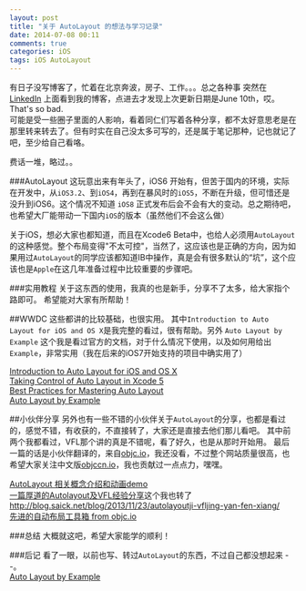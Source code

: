 ```yaml
---
layout: post
title: "关于 AutoLayout 的想法与学习记录"
date: 2014-07-08 00:11
comments: true
categories: iOS
tags: iOS AutoLayout
---
```


有日子没写博客了，忙着在北京奔波，房子、工作。。。总之各种事
突然在 [LinkedIn](https://www.linkedin.com) 上面看到我的博客，点进去才发现上次更新日期是June 10th，哎。That's so bad.  
可能是受一些圈子里面的人影响，看着同仁们写着各种分享，都不太好意思老是在那里转来转去了。但有时实在自己没太多可写的，还是属于笔记那种，记也就记了吧，至少给自己看咯。

费话一堆，略过。。

###AutoLayout
这玩意出来有年头了，iOS6 开始有，但苦于国内的环境，实际在开发中，从`iOS3.2`、到`iOS4`，再到在暴风时的`iOS5`，不断在升级，但可惜还是没升到iOS6。这个情况不知道 `iOS8` 正式发布后会不会有大的变动。总之期待吧，也希望大厂能带动一下国内`iOS`的版本（虽然他们不会这么做）

关于iOS，想必大家也都知道，而且在Xcode6 Beta中，也给人必须用`AutoLayout`的这种感觉。整个布局变得"不太可控"，当然了，这应该也是正确的方向，因为如果用过`AutoLayout`的同学应该都知道IB中操作，真是会有很多默认的“坑”，这个应该也是`Apple`在这几年准备过程中比较重要的步骤吧。

###实用教程
关于这东西的使用，我真的也是新手，分享不了太多，给大家指个路即可。
希望能对大家有所帮助！

<!-- more -->

##WWDC
这些都讲的比较基础，也很实用。
其中`Introduction to Auto Layout for iOS and OS X`是我完整的看过，很有帮助。另外 `Auto Layout by Example` 这个我是看过官方的文档，对于什么情况下使用，以及如何用给出`Example`，非常实用（我在后来的iOS7开始支持的项目中确实用了）

[Introduction to Auto Layout for iOS and OS X](https://developer.apple.com/videos/wwdc/2012/#202)  
[Taking Control of Auto Layout in Xcode 5](https://developer.apple.com/videos/wwdc/2013/#406)  
[Best Practices for Mastering Auto Layout](https://developer.apple.com/videos/wwdc/2012/?include=228#228)  
[Auto Layout by Example](https://developer.apple.com/videos/wwdc/2012/?include=232#232)  

##小伙伴分享
另外也有一些不错的小伙伴关于`AutoLayout`的分享，也都是看过的，感觉不错，有收获的，不直接转了，大家还是直接去他们那儿看吧。
其中前两个我都看过，VFL那个讲的真是不错呢，看了好久，也是从那时开始用。
最后一篇的话是小伙伴翻译的，来自[objc.io](http://objc.io)，我还没看，不过整个网站质量很高，也希望大家关注中文版[objccn.io](http://objccn.io)，我也贡献过一点点力，嘿嘿。

[AutoLayout 相关概念介绍和动画demo](http://studentdeng.github.io/blog/2014/06/13/auto-layout/)  
[一篇厚道的Autolayout及VFL经验分享](http://blog.csdn.net/mozixiong/article/details/14165391)这个我也转了<http://blog.saick.net/blog/2013/11/23/autolayoutji-vfljing-yan-fen-xiang/>   
[先进的自动布局工具箱 from objc.io](http://objccn.io/issue-3-5/)  

###总结
大概就这吧，希望大家能学的顺利！

###后记
看了一眼，以前也写、转过`AutoLayout`的东西，不过自己都没想起来 - -。  
[Auto Layout by Example](http://blog.saick.net/blog/2014/01/18/auto-layout-by-example/)
